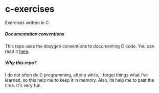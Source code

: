 # c-exercises
Exercises written in C

##### Documentation conventions
This repo uses the doxygen conventions to documenting C code. You can read it [here](https://www.doxygen.nl/manual/docblocks.htmlhttps://www.doxygen.nl/manual/docblocks.html).

##### Why this repo?
I do not often do C programming, after a while, i forget things what i've learned, so this help me to keep it in memory. Also, its help me to past the time. It's very fun.